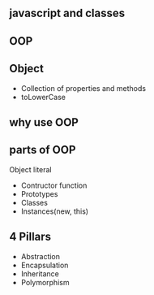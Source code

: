 ## javascript and classes

## OOP

## Object

- Collection of properties and methods
- toLowerCase

## why use OOP

## parts of OOP

Object literal

- Contructor function
- Prototypes
- Classes
- Instances(new, this)

## 4 Pillars
- Abstraction
- Encapsulation
- Inheritance
- Polymorphism